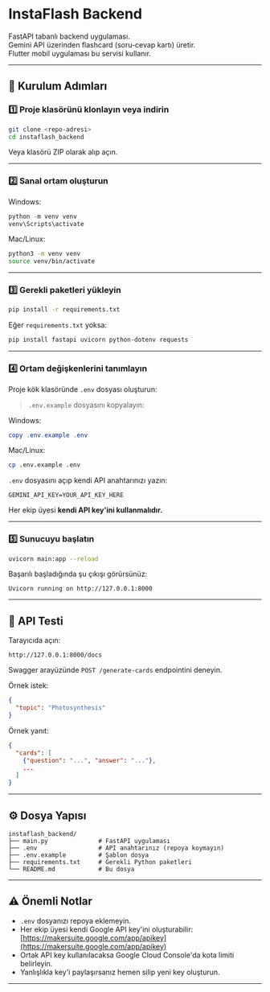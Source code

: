 # InstaFlash Backend

FastAPI tabanlı backend uygulaması.  
Gemini API üzerinden flashcard (soru-cevap kartı) üretir.  
Flutter mobil uygulaması bu servisi kullanır.

---

## 🚀 Kurulum Adımları

### 1️⃣ Proje klasörünü klonlayın veya indirin

```bash
git clone <repo-adresi>
cd instaflash_backend
```

Veya klasörü ZIP olarak alıp açın.

---

### 2️⃣ Sanal ortam oluşturun

Windows:
```powershell
python -m venv venv
venv\Scripts\activate
```

Mac/Linux:
```bash
python3 -m venv venv
source venv/bin/activate
```

---

### 3️⃣ Gerekli paketleri yükleyin

```bash
pip install -r requirements.txt
```

Eğer `requirements.txt` yoksa:

```bash
pip install fastapi uvicorn python-dotenv requests
```

---

### 4️⃣ Ortam değişkenlerini tanımlayın

Proje kök klasöründe `.env` dosyası oluşturun:

> `.env.example` dosyasını kopyalayın:

Windows:
```powershell
copy .env.example .env
```

Mac/Linux:
```bash
cp .env.example .env
```

`.env` dosyasını açıp kendi API anahtarınızı yazın:

```
GEMINI_API_KEY=YOUR_API_KEY_HERE
```

Her ekip üyesi **kendi API key'ini kullanmalıdır.**

---

### 5️⃣ Sunucuyu başlatın

```bash
uvicorn main:app --reload
```

Başarılı başladığında şu çıkışı görürsünüz:

```
Uvicorn running on http://127.0.0.1:8000
```

---

## 🧪 API Testi

Tarayıcıda açın:
```
http://127.0.0.1:8000/docs
```

Swagger arayüzünde `POST /generate-cards` endpointini deneyin.

Örnek istek:

```json
{
  "topic": "Photosynthesis"
}
```

Örnek yanıt:

```json
{
  "cards": [
    {"question": "...", "answer": "..."},
    ...
  ]
}
```

---

## ⚙️ Dosya Yapısı

```
instaflash_backend/
├── main.py              # FastAPI uygulaması
├── .env                 # API anahtarınız (repoya koymayın)
├── .env.example         # Şablon dosya
├── requirements.txt     # Gerekli Python paketleri
└── README.md            # Bu dosya
```

---

## ⚠️ Önemli Notlar

- `.env` dosyanızı repoya eklemeyin.
- Her ekip üyesi kendi Google API key'ini oluşturabilir:
  [https://makersuite.google.com/app/apikey](https://makersuite.google.com/app/apikey)
- Ortak API key kullanılacaksa Google Cloud Console'da kota limiti belirleyin.
- Yanlışlıkla key'i paylaşırsanız hemen silip yeni key oluşturun.

---



